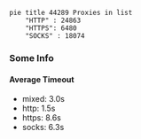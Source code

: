 
```mermaid
pie title 44289 Proxies in list
    "HTTP" : 24863
    "HTTPS": 6480
    "SOCKS" : 18074
```

### Some Info
#### Average Timeout

- mixed: 3.0s
- http: 1.5s
- https: 8.6s
- socks: 6.3s